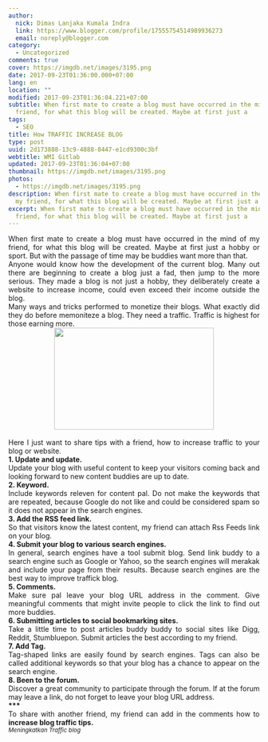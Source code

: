```yaml
---
author:
  nick: Dimas Lanjaka Kumala Indra
  link: https://www.blogger.com/profile/17555754514989936273
  email: noreply@blogger.com
category:
  - Uncategorized
comments: true
cover: https://imgdb.net/images/3195.png
date: 2017-09-23T01:36:00.000+07:00
lang: en
location: ""
modified: 2017-09-23T01:36:04.221+07:00
subtitle: When first mate to create a blog must have occurred in the mind of my
  friend, for what this blog will be created. Maybe at first just a
tags:
  - SEO
title: How TRAFFIC INCREASE BLOG
type: post
uuid: 2d173888-13c9-4888-8447-e1cd9300c3bf
webtitle: WMI Gitlab
updated: 2017-09-23T01:36:04+07:00
thumbnail: https://imgdb.net/images/3195.png
photos:
  - https://imgdb.net/images/3195.png
description: When first mate to create a blog must have occurred in the mind of
  my friend, for what this blog will be created. Maybe at first just a
excerpt: When first mate to create a blog must have occurred in the mind of my
  friend, for what this blog will be created. Maybe at first just a
---
```


<div style="text-align: justify;">When first mate to create a blog must have occurred in the mind of my friend, for what this blog will be created. Maybe at first just a hobby or sport. But with the passage of time may be buddies want more than that. <br>Anyone would know how the development of the current blog. Many out there are beginning to create a blog just a fad, then jump to the more serious. They made a blog is not just a hobby, they deliberately create a website to increase income, could even exceed their income outside the blog. <br>Many ways and tricks performed to monetize their blogs. What exactly did they do before memoniteze a blog. They need a traffic. Traffic is highest for those earning more.<br><div class="separator" style="clear: both; text-align: center;"><a href="https://imgdb.net/images/3195.png" imageanchor="1" style="margin-left: 1em; margin-right: 1em;" rel="noopener noreferer nofollow"><img border="0" data-original-height="306" data-original-width="480" height="204" src="https://imgdb.net/images/3195.png" width="320"></a></div><br>Here I just want to share tips with a friend, how to increase traffic to your blog or website. <br><b>1. Update and update.</b> <br>Update your blog with useful content to keep your visitors coming back and looking forward to new content buddies are up to date. <br><b>2. Keyword.</b> <br>Include keywords releven for content pal. Do not make the keywords that are repeated, because Google do not like and could be considered spam so it does not appear in the search engines. <br><b>3. Add the RSS feed link.</b> <br>So that visitors know the latest content, my friend can attach Rss Feeds link on your blog. <br><b>4. Submit your blog to various search engines.</b> <br>In general, search engines have a tool submit blog. Send link buddy to a search engine such as Google or Yahoo, so the search engines will merakak and include your page from their results. Because search engines are the best way to improve traffick blog. <br><b>5. Comments.</b> <br>Make sure pal leave your blog URL address in the comment. Give meaningful comments that might invite people to click the link to find out more buddies. <br><b>6. Submitting articles to social bookmarking sites.</b> <br>Take a little time to post articles buddy buddy to social sites like Digg, Reddit, Stumbluepon. Submit articles the best according to my friend. <br><b>7. Add Tag.</b> <br>Tag-shaped links are easily found by search engines. Tags can also be called additional keywords so that your blog has a chance to appear on the search engine. <br><b>8. Been to the forum.</b> <br>Discover a great community to participate through the forum. If at the forum may leave a link, do not forget to leave your blog URL address. <br><b>***</b> <br>To share with another friend, my friend can add in the comments how to <b>increase blog traffic tips.</b> <br><small class="w3-right"><i>Meningkatkan Traffic blog</i></small></div>